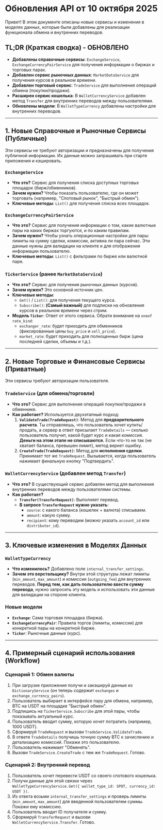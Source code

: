 # Обновления API от 10 октября 2025

Привет! В этом документе описаны новые сервисы и изменения в моделях данных, которые были добавлены для реализации функционала обмена и внутренних переводов.

## TL;DR (Краткая сводка) - **ОБНОВЛЕНО**

- **Добавлены справочные сервисы**: `ExchangeService`, `ExchangeCurrencyPairService` для получения информации о биржах и торговых парах.
- **Добавлен сервис рыночных данных**: `MarketDataService` для получения курсов в реальном времени.
- **Добавлен торговый сервис**: `TradeService` для выполнения операций обмена (покупки/продажи).
- **Расширен сервис кошелька**: В `WalletCurrencyService` добавлен метод `Transfer` для внутренних переводов между пользователями.
- **Обновлены модели**: В `WalletTypeCurrency` добавлены настройки для внутренних переводов.

---

## 1. Новые Справочные и Рыночные Сервисы (Публичные)

Эти сервисы не требуют авторизации и предназначены для получения публичной информации. Их данные можно запрашивать при старте приложения и кэшировать.

### `ExchangeService`
- **Что это?** Сервис для получения списка доступных торговых площадок (бирж/обменников).
- **Зачем нужен?** Чтобы показать пользователю, где он может торговать (например, "Спотовый рынок", "Быстрый обмен").
- **Ключевые методы**: `List()` для получения списка всех площадок.

### `ExchangeCurrencyPairService`
- **Что это?** Сервис для получения информации о том, какие валютные пары на каких биржах торгуются, и по каким правилам.
- **Зачем нужен?** Чтобы узнать операционные настройки для пары: лимиты на сумму сделки, комиссии, активна ли пара сейчас. Эти данные нужны для валидации на клиенте и для отображения информации пользователю.
- **Ключевые методы**: `List()` с фильтрами по бирже или валютной паре.

### `TickerService` (ранее `MarketDataService`)
- **Что это?** Сервис для получения рыночных данных (курсов).
- **Зачем нужен?** Это основной источник цен.
- **Ключевые методы**:
  - `Get()` / `List()`: для получения текущего курса.
  - `Subscribe()`: **(Самый важный)** для подписки на обновления курсов в реальном времени через стрим.
- **Модель `Ticker`**: Ответ от этого сервиса. Обрати внимание на `oneof rate_kind`:
  - `exchanger_rate`: будет приходить для обменников (фиксированные цены `buy_price` и `sell_price`).
  - `market_rate`: будет приходить для полноценных бирж (цена последней сделки, объемы и т.д.).

---

## 2. Новые Торговые и Финансовые Сервисы (Приватные)

Эти сервисы требуют авторизации пользователя.

### `TradeService` (для обмена/торговли)
- **Что это?** Сервис для выполнения операций покупки/продажи в обменнике.
- **Как работает?** Используется двухэтапный подход:
  1. **`ValidateTrade(TradeRequest)`**: Метод для **предварительного расчета**. Ты отправляешь, что пользователь хочет купить/продать, а сервер в ответ присылает `TradeDetails` — сколько пользователь получит, какой будет курс и какая комиссия. **Деньги на этом этапе не списываются.** Если что-то не так (не хватает баланса, превышен лимит), метод вернет ошибку.
  2. **`CreateTrade(TradeRequest)`**: Метод для **исполнения сделки**. Принимает тот же `TradeRequest`. Вызывается, когда пользователь нажимает финальную кнопку "Подтвердить".

### `WalletCurrencyService` (добавлен метод `Transfer`)
- **Что это?** В существующий сервис добавлен метод для выполнения внутренних переводов между пользователями системы.
- **Как работает?**
  - **`Transfer(TransferRequest)`**: Выполняет перевод.
  - **В запросе `TransferRequest` нужно указать**:
    - `source`: с какого баланса (кошелек + валюта) списываем.
    - `amount`: какую сумму.
    - `recipient`: кому переводим (можно указать `account_id` или `distributor_id`).

---

## 3. Ключевые изменения в Моделях Данных

### `WalletTypeCurrency`
- **Что изменилось?** Добавлено поле `internal_transfer_settings`.
- **Зачем это верстальщику?** Внутри этой структуры лежат лимиты (`min_amount`, `max_amount`) и комиссии (`outgoing_fee`) для внутренних переводов. **Перед тем, как дать пользователю ввести сумму перевода**, нужно запросить эту модель и использовать эти данные для валидации на стороне клиента.

### Новые модели
- **`Exchange`**: Сама торговая площадка (биржа).
- **`ExchangeCurrencyPair`**: Правила торгов (лимиты, комиссии) для конкретной пары на конкретной бирже.
- **`Ticker`**: Рыночные данные (курс).

---

## 4. Примерный сценарий использования (Workflow)

### Сценарий 1: Обмен валюты
1.  При загрузке приложения получи и закэшируй данные из `DictionaryService` (он теперь содержит `exchanges` и `exchange_currency_pairs`).
2.  Пользователь выбирает в интерфейсе пару для обмена, например, BTC на USDT на площадке "Быстрый обмен".
3.  Подпишись на `TickerService.Subscribe` для этой пары, чтобы показывать актуальный курс.
4.  Пользователь вводит сумму, которую хочет потратить (например, 1000 USDT).
5.  Сформируй `TradeRequest` и вызови `TradeService.ValidateTrade`.
6.  В ответе `TradeDetails` получишь точную сумму BTC к зачислению и детализацию комиссий. Покажи это пользователю.
7.  Пользователь нажимает "Обменять".
8.  Вызови `TradeService.CreateTrade` с тем же `TradeRequest`. Готово.

### Сценарий 2: Внутренний перевод
1.  Пользователь хочет перевести USDT со своего спотового кошелька.
2.  Получи данные для этой связки через `WalletTypeCurrencyService.Get({ wallet_type_id: SPOT, currency_id: USDT })`.
3.  Из ответа возьми `internal_transfer_settings` и проверь лимиты (`min_amount`, `max_amount`) для введенной пользователем суммы. Покажи ему комиссию.
4.  Пользователь вводит ID получателя и сумму.
5.  Сформируй `TransferRequest` и вызови `WalletCurrencyService.Transfer`. Готово.